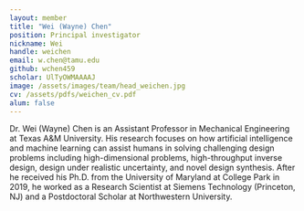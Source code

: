```yaml
---
layout: member
title: "Wei (Wayne) Chen"
position: Principal investigator
nickname: Wei
handle: weichen
email: w.chen@tamu.edu
github: wchen459
scholar: UlTyOWMAAAAJ
image: /assets/images/team/head_weichen.jpg
cv: /assets/pdfs/weichen_cv.pdf
alum: false
---
```

Dr. Wei (Wayne) Chen is an Assistant Professor in Mechanical Engineering at Texas A&M University. His research focuses on how artificial intelligence and machine learning can assist humans in solving challenging design problems including high-dimensional problems, high-throughput inverse design, design under realistic uncertainty, and novel design synthesis. After he received his Ph.D. from the University of Maryland at College Park in 2019, he worked as a Research Scientist at Siemens Technology (Princeton, NJ) and a Postdoctoral Scholar at Northwestern University.

